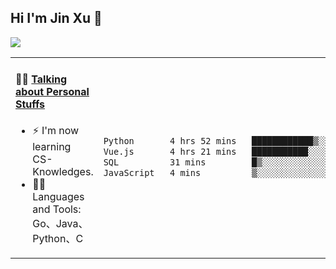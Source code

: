 
## Hi I'm Jin Xu 👋
![](https://komarev.com/ghpvc/?username=jiayouxujin&color=brightgreen&label=PROFILE+VIEWS)



<table align="center">
<tr>
<td valign="top" width="60%">

#### 🏋️‍♀️ <a href="https://github.com/jiayouxujin" target="_blank">Talking about Personal Stuffs</a>
<!-- recent_releases starts -->

- ⚡  I'm now learning CS-Knowledges.  
- 🏊‍♂️ Languages and Tools: Go、Java、Python、C
<!-- recent_releases ends -->
</td>
<td>
 
<!--START_SECTION:waka-->

```txt
Python       4 hrs 52 mins   ████████████▒░░░░░░░░░░░░   49.56 %
Vue.js       4 hrs 21 mins   ███████████░░░░░░░░░░░░░░   44.33 %
SQL          31 mins         █▒░░░░░░░░░░░░░░░░░░░░░░░   05.34 %
JavaScript   4 mins          ▒░░░░░░░░░░░░░░░░░░░░░░░░   00.77 %
```

<!--END_SECTION:waka-->
 
</td>
</tr>
</table>





